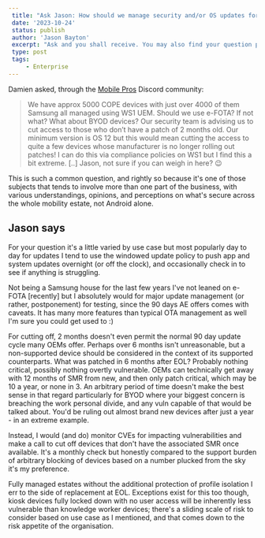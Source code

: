 ```yaml
---
 title: "Ask Jason: How should we manage security and/or OS updates for our devices?"
 date: '2023-10-24'
 status: publish 
 author: 'Jason Bayton' 
 excerpt: "Ask and you shall receive. You may also find your question posted on the website." 
 type: post 
 tags: 
     - Enterprise 
---
```


Damien asked, through the [Mobile Pros](https://mobilepros.org) Discord community:

> We have approx 5000 COPE devices with just over 4000 of them Samsung all managed using WS1 UEM. Should we use e-FOTA? If not what? What about BYOD devices? Our security team is advising us to cut access to those who don’t have a patch of 2 months old. Our minimum version is OS 12 but this would mean cutting the access to quite a few devices whose manufacturer is no longer rolling out patches! I can do this via compliance policies on WS1 but I find this a bit extreme. [..] Jason, not sure if you can weigh in here? 😉

This is such a common question, and rightly so because it's one of those subjects that tends to involve more than one part of the business, with various understandings, opinions, and perceptions on what's secure across the whole mobility estate, not Android alone.

## Jason says

For your question it's a little varied by use case but most popularly day to day for updates I tend to use the windowed update policy to push app and system updates overnight (or off the clock), and occasionally check in to see if anything is struggling.

Not being a Samsung house for the last few years I've not leaned on e-FOTA [recently] but I absolutely would for major update management (or rather, postponement) for testing, since the 90 days AE offers comes with caveats. It has many more features than typical OTA management as well I'm sure you could get used to :)

For cutting off, 2 months doesn't even permit the normal 90 day update cycle many OEMs offer. Perhaps over 6 months isn't unreasonable, but a non-supported device should be considered in the context of its supported counterparts. What was patched in 6 months after EOL? Probably nothing critical, possibly nothing overtly vulnerable. OEMs can technically get away with 12 months of SMR from new, and then only patch critical, which may be 10 a year, or none in 3. An arbitrary period of time doesn't make the best sense in that regard particularly for BYOD where your biggest concern is breaching the work personal divide, and any vuln capable of that would be talked about. You'd be ruling out almost brand new devices after just a year - in an extreme example.

Instead, I would (and do) monitor CVEs for impacting vulnerabilities and make a call to cut off devices that don't have the associated SMR once available. It's a monthly check but honestly compared to the support burden of arbitrary blocking of devices based on a number plucked from the sky it's my preference.

Fully managed estates without the additional protection of profile isolation I err to the side of replacement at EOL. Exceptions exist for this too though, kiosk devices fully locked down with no user access will be inherently less vulnerable than knowledge worker devices; there's a sliding scale of risk to consider based on use case as I mentioned, and that comes down to the risk appetite of the organisation.